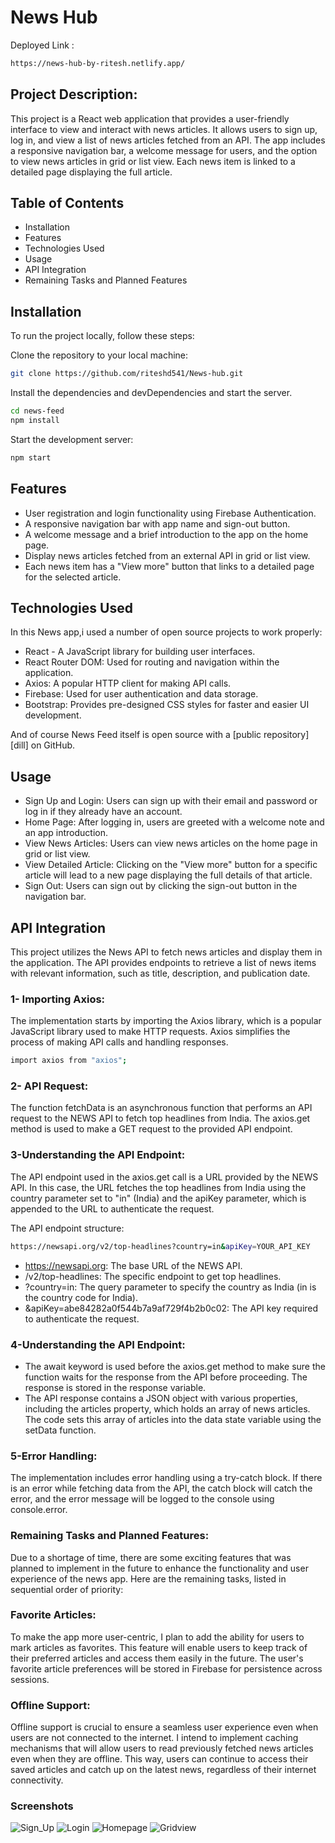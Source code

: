# News Hub
Deployed Link : 
```sh
https://news-hub-by-ritesh.netlify.app/
```
## Project Description:

This project is a React web application that provides a user-friendly interface to view and interact with news articles. It allows users to sign up, log in, and view a list of news articles fetched from an API. The app includes a responsive navigation bar, a welcome message for users, and the option to view news articles in grid or list view. Each news item is linked to a detailed page displaying the full article.

## Table of Contents

- Installation
- Features
- Technologies Used
- Usage
- API Integration
- Remaining Tasks and Planned Features

## Installation

To run the project locally, follow these steps:

Clone the repository to your local machine:

```sh
git clone https://github.com/riteshd541/News-hub.git
```

Install the dependencies and devDependencies and start the server.

```sh
cd news-feed
npm install
```

Start the development server:

```sh
npm start
```

## Features

- User registration and login functionality using Firebase Authentication.
- A responsive navigation bar with app name and sign-out button.
- A welcome message and a brief introduction to the app on the home page.
- Display news articles fetched from an external API in grid or list view.
- Each news item has a "View more" button that links to a detailed page for the selected article.

## Technologies Used

In this News app,i used a number of open source projects to work properly:

- React - A JavaScript library for building user interfaces.
- React Router DOM: Used for routing and navigation within the application.
- Axios: A popular HTTP client for making API calls.
- Firebase: Used for user authentication and data storage.
- Bootstrap: Provides pre-designed CSS styles for faster and easier UI development.

And of course News Feed itself is open source with a [public repository][dill]
on GitHub.

## Usage

- Sign Up and Login: Users can sign up with their email and password or log in if they already have an account.
- Home Page: After logging in, users are greeted with a welcome note and an app introduction.
- View News Articles: Users can view news articles on the home page in grid or list view.
- View Detailed Article: Clicking on the "View more" button for a specific article will lead to a new page displaying the full details of that article.
- Sign Out: Users can sign out by clicking the sign-out button in the navigation bar.

## API Integration

This project utilizes the News API to fetch news articles and display them in the application. The API provides endpoints to retrieve a list of news items with relevant information, such as title, description, and publication date.

### 1- Importing Axios:

The implementation starts by importing the Axios library, which is a popular JavaScript library used to make HTTP requests. Axios simplifies the process of making API calls and handling responses.

```sh
import axios from "axios";
```

### 2- API Request:

The function fetchData is an asynchronous function that performs an API request to the NEWS API to fetch top headlines from India. The axios.get method is used to make a GET request to the provided API endpoint.

### 3-Understanding the API Endpoint:

The API endpoint used in the axios.get call is a URL provided by the NEWS API. In this case, the URL fetches the top headlines from India using the country parameter set to "in" (India) and the apiKey parameter, which is appended to the URL to authenticate the request.

The API endpoint structure:

```sh
https://newsapi.org/v2/top-headlines?country=in&apiKey=YOUR_API_KEY
```

- https://newsapi.org: The base URL of the NEWS API.
- /v2/top-headlines: The specific endpoint to get top headlines.
- ?country=in: The query parameter to specify the country as India (in is the country code for India).
- &apiKey=abe84282a0f544b7a9af729f4b2b0c02: The API key required to authenticate the request.

### 4-Understanding the API Endpoint:

- The await keyword is used before the axios.get method to make sure the function waits for the response from the API before proceeding. The response is stored in the response variable.
- The API response contains a JSON object with various properties, including the articles property, which holds an array of news articles. The code sets this array of articles into the data state variable using the setData function.

### 5-Error Handling:

The implementation includes error handling using a try-catch block. If there is an error while fetching data from the API, the catch block will catch the error, and the error message will be logged to the console using console.error.

### Remaining Tasks and Planned Features:

Due to a shortage of time, there are some exciting features that was planned to implement in the future to enhance the functionality and user experience of the news app. Here are the remaining tasks, listed in sequential order of priority:

### Favorite Articles:

To make the app more user-centric, I plan to add the ability for users to mark articles as favorites. This feature will enable users to keep track of their preferred articles and access them easily in the future. The user's favorite article preferences will be stored in Firebase for persistence across sessions.

### Offline Support:

Offline support is crucial to ensure a seamless user experience even when users are not connected to the internet. I intend to implement caching mechanisms that will allow users to read previously fetched news articles even when they are offline. This way, users can continue to access their saved articles and catch up on the latest news, regardless of their internet connectivity.


### Screenshots

![Sign_Up](https://github.com/riteshd541/News-hub/assets/123566634/00bfef30-b4b9-49af-8f09-f5979cecb491)
![Login](https://github.com/riteshd541/News-hub/assets/123566634/2efdf6ff-6be6-4051-a44b-788c4d9f4e43)
![Homepage](https://github.com/riteshd541/News-hub/assets/123566634/797a5395-998a-47b2-a250-be1533ad4e00)
![Gridview](https://github.com/riteshd541/News-hub/assets/123566634/fa858860-231f-4a8f-99b0-e48231e15089)




